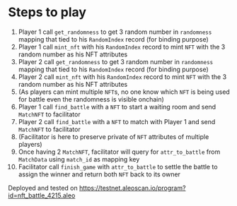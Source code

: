 # Steps to play

1. Player 1 call `get_randomness` to get 3 random number in `randomness` mapping that tied to his `RandomIndex` record (for binding purpose)
2. Player 1 call `mint_nft` with his `RandomIndex` record to mint `NFT` with the 3 random number as his NFT attributes
3. Player 2 call `get_randomness` to get 3 random number in `randomness` mapping that tied to his `RandomIndex` record (for binding purpose)
4. Player 2 call `mint_nft`  with his `RandomIndex` record to mint `NFT` with the 3 random number as his NFT attributes
5. (As players can mint multiple `NFT`s, no one know which `NFT` is being used for battle even the randomness is visible onchain)
6. Player 1 call `find_battle` with a `NFT` to start a waiting room and send `MatchNFT` to facilitator
7. Player 2 call `find_battle` with a `NFT` to match with Player 1 and send `MatchNFT` to facilitator
7. (Facilitator is here to preserve private of `NFT` attributes of multiple players)
8. Once having 2 `MatchNFT`, facilitator will query for `attr_to_battle` from `MatchData` using `match_id` as mapping key
9. Facilitator call `finish_game` with `attr_to_battle` to settle the battle to assign the winner and return both `NFT` back to its owner

Deployed and tested on https://testnet.aleoscan.io/program?id=nft_battle_4215.aleo